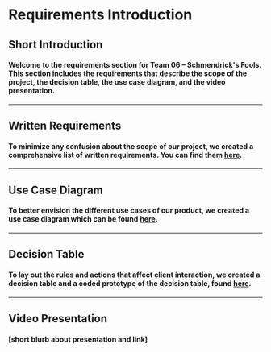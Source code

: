 # **Requirements Introduction**

## Short Introduction
#### Welcome to the requirements section for Team 06 – Schmendrick's Fools. This section includes the requirements that describe the scope of the project, the decision table, the use case diagram, and the video presentation.
---

## Written Requirements
#### To minimize any confusion about the scope of our project, we created a comprehensive list of written requirements. You can find them [here](written-requirements/REQUIREMENTS.md).
---

## Use Case Diagram
#### To better envision the different use cases of our product, we created a use case diagram which can be found [here](https://github.com/MercyOl/swe-3313-fall-2025-team-06/blob/main/project-requirements/use-case.md).
---

## Decision Table
#### To lay out the rules and actions that affect client interaction, we created a decision table and a coded prototype of the decision table, found [here](https://github.com/MercyOl/swe-3313-fall-2025-team-06/blob/main/project-requirements/decision-table.md).
---

## Video Presentation
#### [short blurb about presentation and link]
